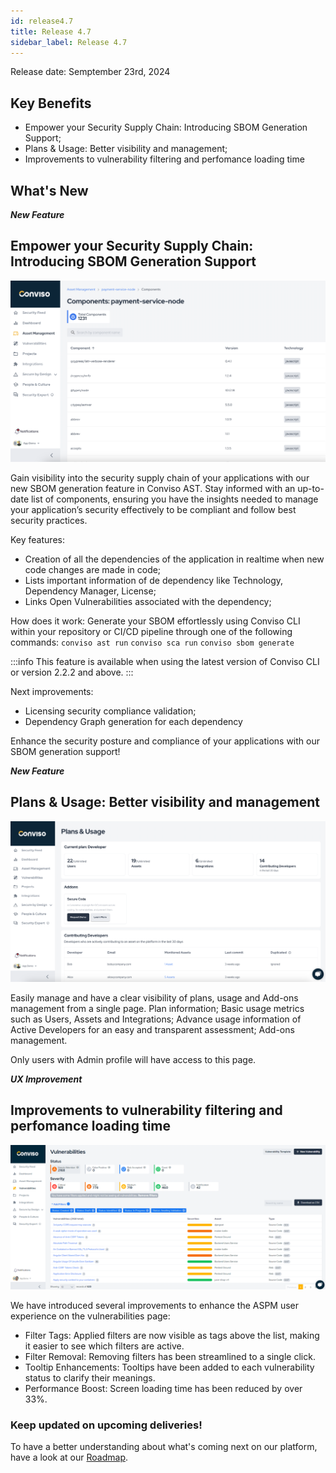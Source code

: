 ```yaml
---
id: release4.7
title: Release 4.7
sidebar_label: Release 4.7
---
```


Release date: Semptember 23rd, 2024

## Key Benefits

*   Empower your Security Supply Chain: Introducing SBOM Generation Support;
*   Plans & Usage: Better visibility and management;
*   Improvements to vulnerability filtering and perfomance loading time


## What's New

**_New Feature_**

## Empower your Security Supply Chain: Introducing SBOM Generation Support

<div style={{textAlign:'center'}}>

![img](../../static/img/release47-sbom.png)

</div>

Gain visibility into the security supply chain of your applications with our new SBOM generation feature in Conviso AST. Stay informed with an up-to-date list of components, ensuring you have the insights needed to manage your application’s security effectively to be compliant and follow best security practices.

Key features:
- Creation of all the dependencies of the application in realtime when new code changes are made in code;
- Lists important information of de dependency like Technology, Dependency Manager, License;
- Links Open Vulnerabilities associated with the dependency;

How does it work: Generate your SBOM effortlessly using Conviso CLI within your repository or CI/CD pipeline through one of the following commands:
`conviso ast run`
`conviso sca run`
`conviso sbom generate`

:::info
This feature is available when using the latest version of Conviso CLI or version 2.2.2 and above.
:::

Next improvements:
- Licensing security compliance validation;
- Dependency Graph generation for each dependency

Enhance the security posture and compliance of your applications with our SBOM generation support!


**_New Feature_**

## Plans & Usage: Better visibility and management

<div style={{textAlign:'center'}}>

![img](../../static/img/release47-plans-usage.png)

</div>

Easily manage and have a clear visibility of plans, usage and Add-ons management from a single page.
Plan information;
Basic usage metrics such as Users, Assets and Integrations;
Advance usage information of Active Developers for an easy and transparent assessment;
Add-ons management.

Only users with Admin profile will have access to this page.


**_UX Improvement_**

## Improvements to vulnerability filtering and perfomance loading time

<div style={{textAlign:'center'}}>

![img](../../static/img/release47-vulns-ux.png)

</div>

We have introduced several improvements to enhance the ASPM user experience on the vulnerabilities page:
- Filter Tags: Applied filters are now visible as tags above the list, making it easier to see which filters are active.
- Filter Removal: Removing filters has been streamlined to a single click.
- Tooltip Enhancements: Tooltips have been added to each vulnerability status to clarify their meanings.
- Performance Boost: Screen loading time has been reduced by over 33%.


### Keep updated on upcoming deliveries!

To have a better understanding about what's coming next on our platform, have a look at our [Roadmap](https://sharing.clickup.com/3016679/b/h/2w1z7-101803/0f4cd1b4e98d956).